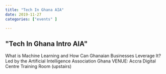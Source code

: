```yaml
---
title: "Tech In Ghana AIA"
date: 2019-11-27
categories: ["events" ]

---
```


## "Tech In Ghana Intro AIA"


What is Machine Learning and How Can Ghanaian Businesses Leverage It?
Led by the Artificial Intelligence Association Ghana
VENUE: Accra Digital Centre Training Room (upstairs)

